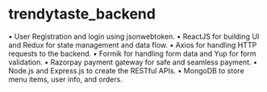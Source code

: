 # trendytaste_backend
•	User Registration and login using jsonwebtoken.
•	ReactJS for building UI and Redux for state management and data flow.
•	Axios for handling HTTP requests to the backend.
•	Formik for handling form data and Yup for form validation.
•	Razorpay payment gateway for safe and seamless payment.
•	Node.js and Express.js to create the RESTful APIs.
•	MongoDB to store menu items, user info, and orders.
